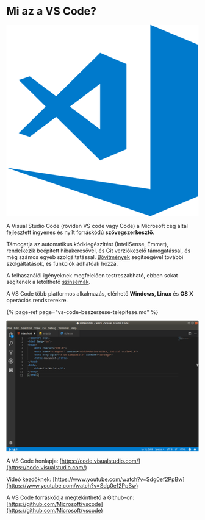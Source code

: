 # Mi az a VS Code?

![](../.gitbook/assets/codelogo.png)

A Visual Studio Code \(röviden VS code vagy Code\) a Microsoft cég által fejlesztett ingyenes és nyílt forráskódú **szövegszerkesztő**. 

Támogatja az automatikus kódkiegészítést \(InteliSense, Emmet\), rendelkezik beépített hibakeresővel, és Git verziókezelő támogatással, és még számos egyéb szolgáltatással. [Bővítmények](https://marketplace.visualstudio.com/VSCode) segítségével további szolgáltatások, és funkciók adhatóak hozzá.

A felhasználói igényeknek megfelelően testreszabható, ebben sokat segítenek a letölthető [színsémák](https://marketplace.visualstudio.com/search?target=VSCode&category=Themes&sortBy=Downloads).

 A VS Code több platformos alkalmazás, elérhető **Windows, Linux** és **OS X** operációs rendszerekre. 

{% page-ref page="vs-code-beszerzese-telepitese.md" %}

![A VS Code felhaszn&#xE1;l&#xF3;i fel&#xFC;lete.](../.gitbook/assets/codeshoot.png)

A VS Code honlapja: [https://code.visualstudio.com/](https://code.visualstudio.com/)

Videó kezdőknek: [https://www.youtube.com/watch?v=Sdg0ef2PpBw](https://www.youtube.com/watch?v=Sdg0ef2PpBw)

A VS Code forráskódja megtekinthető a Github-on: [https://github.com/Microsoft/vscode](https://github.com/Microsoft/vscode)

